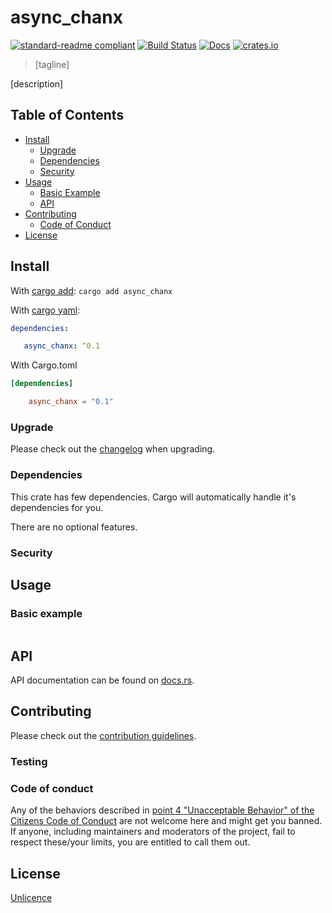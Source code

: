 # async_chanx

[![standard-readme compliant](https://img.shields.io/badge/readme%20style-standard-brightgreen.svg?style=flat-square)](https://github.com/RichardLitt/standard-readme)
[![Build Status](https://api.travis-ci.org/najamelan/async_chanx.svg?branch=master)](https://travis-ci.org/najamelan/async_chanx)
[![Docs](https://docs.rs/async_chanx/badge.svg)](https://docs.rs/async_chanx)
[![crates.io](https://img.shields.io/crates/v/async_chanx.svg)](https://crates.io/crates/async_chanx)


> [tagline]

[description]

## Table of Contents

- [Install](#install)
   - [Upgrade](#upgrade)
   - [Dependencies](#dependencies)
   - [Security](#security)
- [Usage](#usage)
   - [Basic Example](#basic-example)
   - [API](#api)
- [Contributing](#contributing)
   - [Code of Conduct](#code-of-conduct)
- [License](#license)


## Install
With [cargo add](https://github.com/killercup/cargo-edit):
`cargo add async_chanx`

With [cargo yaml](https://gitlab.com/storedbox/cargo-yaml):
```yaml
dependencies:

   async_chanx: ^0.1
```

With Cargo.toml
```toml
[dependencies]

    async_chanx = "0.1"
```

### Upgrade

Please check out the [changelog](https://github.com/najamelan/async_chanx/blob/master/CHANGELOG.md) when upgrading.


### Dependencies

This crate has few dependencies. Cargo will automatically handle it's dependencies for you.

There are no optional features.


### Security




## Usage



### Basic example

```rust

```

## API

API documentation can be found on [docs.rs](https://docs.rs/async_chanx).


## Contributing

Please check out the [contribution guidelines](https://github.com/najamelan/async_chanx/blob/master/CONTRIBUTING.md).


### Testing


### Code of conduct

Any of the behaviors described in [point 4 "Unacceptable Behavior" of the Citizens Code of Conduct](https://github.com/stumpsyn/policies/blob/master/citizen_code_of_conduct.md#4-unacceptable-behavior) are not welcome here and might get you banned. If anyone, including maintainers and moderators of the project, fail to respect these/your limits, you are entitled to call them out.

## License

[Unlicence](https://unlicense.org/)

